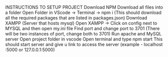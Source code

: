 INSTRUCTIONS TO SETUP PROJECT
Download NPM
Download all files into a folder
Open Folder in VScode -> Terminal -> npm i (This should download all the required packages that are listed in packages.json)
Download XAMPP (Server that hosts mysql)
Open XAMPP -> Click on config next to MYSQL and then open my.ini file
Find port and change port to 3701 (There will be two instances of port, change both to 3701)
Run apache and MySQL server
Open project folder in vscode
Open terminal and type npm start
This should start server and give u link to access the server (example - localhost :5000 or 127.0.0.1:5000)
